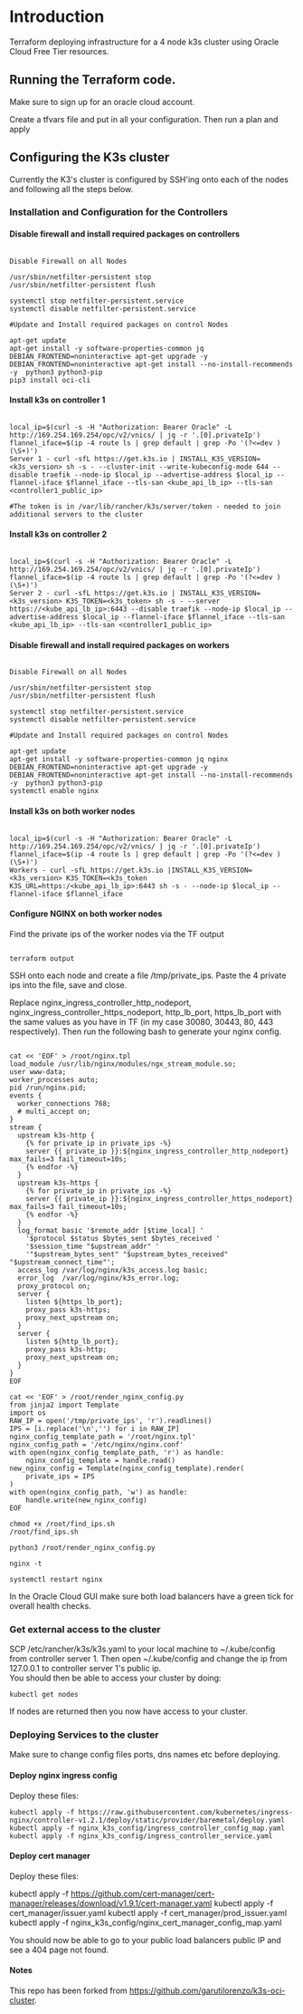 # Introduction

Terraform deploying infrastructure for a 4 node k3s cluster using Oracle Cloud Free Tier resources.

## Running the Terraform code.

Make sure to sign up for an oracle cloud account.

Create a tfvars file and put in all your configuration. Then run a plan and apply

## Configuring the K3s cluster

Currently the K3's cluster is configured by SSH'ing onto each of the nodes and following all the steps below.

### Installation and Configuration for the Controllers

#### Disable firewall and install required packages on controllers

```shell

Disable Firewall on all Nodes

/usr/sbin/netfilter-persistent stop
/usr/sbin/netfilter-persistent flush

systemctl stop netfilter-persistent.service
systemctl disable netfilter-persistent.service

#Update and Install required packages on control Nodes

apt-get update
apt-get install -y software-properties-common jq
DEBIAN_FRONTEND=noninteractive apt-get upgrade -y
DEBIAN_FRONTEND=noninteractive apt-get install --no-install-recommends -y  python3 python3-pip
pip3 install oci-cli

```

#### Install k3s on controller 1

```shell

local_ip=$(curl -s -H "Authorization: Bearer Oracle" -L http://169.254.169.254/opc/v2/vnics/ | jq -r '.[0].privateIp')
flannel_iface=$(ip -4 route ls | grep default | grep -Po '(?<=dev )(\S+)')
Server 1 - curl -sfL https://get.k3s.io | INSTALL_K3S_VERSION=<k3s_version> sh -s - --cluster-init --write-kubeconfig-mode 644 --disable traefik --node-ip $local_ip --advertise-address $local_ip --flannel-iface $flannel_iface --tls-san <kube_api_lb_ip> --tls-san <controller1_public_ip>

#The token is in /var/lib/rancher/k3s/server/token - needed to join additional servers to the cluster

```

#### Install k3s on controller 2

```shell

local_ip=$(curl -s -H "Authorization: Bearer Oracle" -L http://169.254.169.254/opc/v2/vnics/ | jq -r '.[0].privateIp')
flannel_iface=$(ip -4 route ls | grep default | grep -Po '(?<=dev )(\S+)')
Server 2 - curl -sfL https://get.k3s.io | INSTALL_K3S_VERSION=<k3s_version> K3S_TOKEN=<k3s_token> sh -s - --server https://<kube_api_lb_ip>:6443 --disable traefik --node-ip $local_ip --advertise-address $local_ip --flannel-iface $flannel_iface --tls-san <kube_api_lb_ip> --tls-san <controller1_public_ip>

```

#### Disable firewall and install required packages on workers

```shell

Disable Firewall on all Nodes

/usr/sbin/netfilter-persistent stop
/usr/sbin/netfilter-persistent flush

systemctl stop netfilter-persistent.service
systemctl disable netfilter-persistent.service

#Update and Install required packages on control Nodes

apt-get update
apt-get install -y software-properties-common jq nginx
DEBIAN_FRONTEND=noninteractive apt-get upgrade -y
DEBIAN_FRONTEND=noninteractive apt-get install --no-install-recommends -y  python3 python3-pip
systemctl enable nginx

```


#### Install k3s on both worker nodes

```shell

local_ip=$(curl -s -H "Authorization: Bearer Oracle" -L http://169.254.169.254/opc/v2/vnics/ | jq -r '.[0].privateIp')
flannel_iface=$(ip -4 route ls | grep default | grep -Po '(?<=dev )(\S+)')
Workers - curl -sfL https://get.k3s.io |INSTALL_K3S_VERSION=<k3s_version> K3S_TOKEN=<k3s_token K3S_URL=https:/<kube_api_lb_ip>:6443 sh -s - --node-ip $local_ip --flannel-iface $flannel_iface

```

#### Configure NGINX on both worker nodes

Find the private ips of the worker nodes via the TF output

```shell

terraform output
```

SSH onto each node and create a file /tmp/private_ips. Paste the 4 private ips into the file, save and close.  

Replace nginx_ingress_controller_http_nodeport, nginx_ingress_controller_https_nodeport, http_lb_port, https_lb_port with the same values as you have in TF (in my case 30080, 30443, 80, 443 respectively). Then run the following bash to generate your nginx config. 

```shell

cat << 'EOF' > /root/nginx.tpl
load_module /usr/lib/nginx/modules/ngx_stream_module.so;
user www-data;
worker_processes auto;
pid /run/nginx.pid;
events {
  worker_connections 768;
  # multi_accept on;
}
stream {
  upstream k3s-http {
    {% for private_ip in private_ips -%}
    server {{ private_ip }}:${nginx_ingress_controller_http_nodeport} max_fails=3 fail_timeout=10s;
    {% endfor -%}
  }
  upstream k3s-https {
    {% for private_ip in private_ips -%}
    server {{ private_ip }}:${nginx_ingress_controller_https_nodeport} max_fails=3 fail_timeout=10s;
    {% endfor -%}
  }
  log_format basic '$remote_addr [$time_local] '
    '$protocol $status $bytes_sent $bytes_received '
    '$session_time "$upstream_addr" '
    '"$upstream_bytes_sent" "$upstream_bytes_received" "$upstream_connect_time"';
  access_log /var/log/nginx/k3s_access.log basic;
  error_log  /var/log/nginx/k3s_error.log;
  proxy_protocol on;
  server {
    listen ${https_lb_port};
    proxy_pass k3s-https;
    proxy_next_upstream on;
  }
  server {
    listen ${http_lb_port};
    proxy_pass k3s-http;
    proxy_next_upstream on;
  }
}
EOF

cat << 'EOF' > /root/render_nginx_config.py
from jinja2 import Template
import os
RAW_IP = open('/tmp/private_ips', 'r').readlines()
IPS = [i.replace('\n','') for i in RAW_IP]
nginx_config_template_path = '/root/nginx.tpl'
nginx_config_path = '/etc/nginx/nginx.conf'
with open(nginx_config_template_path, 'r') as handle:
    nginx_config_template = handle.read()
new_nginx_config = Template(nginx_config_template).render(
    private_ips = IPS
)
with open(nginx_config_path, 'w') as handle:
    handle.write(new_nginx_config)
EOF

chmod +x /root/find_ips.sh
/root/find_ips.sh

python3 /root/render_nginx_config.py

nginx -t

systemctl restart nginx
```

In the Oracle Cloud GUI make sure both load balancers have a green tick for overall health checks. 

### Get external access to the cluster

SCP /etc/rancher/k3s/k3s.yaml to your local machine to ~/.kube/config from controller server 1. Then open ~/.kube/config and change the ip from 127.0.0.1 to controller server 1's public ip.  
You should then be able to access your cluster by doing:

```shell
kubectl get nodes
```
If nodes are returned then you now have access to your cluster.

### Deploying Services to the cluster

Make sure to change config files ports, dns names etc before deploying.

#### Deploy nginx ingress config

Deploy these files:

```shell
kubectl apply -f https://raw.githubusercontent.com/kubernetes/ingress-nginx/controller-v1.2.1/deploy/static/provider/baremetal/deploy.yaml
kubectl apply -f nginx_k3s_config/ingress_controller_config_map.yaml
kubectl apply -f nginx_k3s_config/ingress_controller_service.yaml
```

#### Deploy cert manager

Deploy these files:

kubectl apply -f https://github.com/cert-manager/cert-manager/releases/download/v1.9.1/cert-manager.yaml
kubectl apply -f cert_manager/issuer.yaml
kubectl apply -f cert_manager/prod_issuer.yaml
kubectl apply -f nginx_k3s_config/nginx_cert_manager_config_map.yaml

You should now be able to go to your public load balancers public IP and see a 404 page not found.

#### Notes

This repo has been forked from https://github.com/garutilorenzo/k3s-oci-cluster.